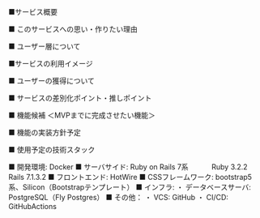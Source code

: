 
■サービス概要

■ このサービスへの思い・作りたい理由

■ ユーザー層について

■サービスの利用イメージ

■ ユーザーの獲得について

■ サービスの差別化ポイント・推しポイント

■ 機能候補 ＜MVPまでに完成させたい機能＞

■ 機能の実装方針予定

■ 使用予定の技術スタック

■ 開発環境: Docker
■ サーバサイド: Ruby on Rails 7系 　　　Ruby 3.2.2 Rails 7.1.3.2
■ フロントエンド: HotWire
■ CSSフレームワーク: bootstrap5系、Silicon（Bootstrapテンプレート）
■ インフラ:
・ データベースサーバ: PostgreSQL（Fly Postgres）
■ その他：
・ VCS: GitHub
・ CI/CD: GitHubActions

